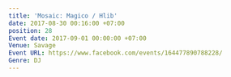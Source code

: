 ```yaml
---
title: 'Mosaic: Magico / Hlib'
date: 2017-08-30 00:16:00 +07:00
position: 28
Event date: 2017-09-01 00:00:00 +07:00
Venue: Savage
Event URL: https://www.facebook.com/events/164477890788228/
Genre: DJ
---
```


